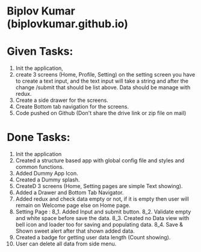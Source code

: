 # Biplov Kumar (biplovkumar.github.io)

# Given Tasks: 

1. Init the application, 
2. create 3 screens (Home, Profile, Setting) on the setting screen you have to create a text input, and the text input will take a string and after the change /submit that should be list above. Data should be manage with redux.
3. Create a side drawer for the screens.
4. Create Bottom tab navigation for the screens.
5. Code pushed on Github (Don't share the drive link or zip file on mail)


# Done Tasks:

1. Init the application
2. Created a structure based app with global config file and styles and common functions.
3. Added Dummy App Icon.
4. Created a Dummy splash. 
5. CreateD 3 screens (Home, Setting pages are simple Text showing).
6. Added a Drawer and Bottom Tab Navigator.
7. Added redux and check data empty or not, if it is empty then user will remain on Welcome page else on Home page.
8. Setting Page :
8_1. Added Input and submit button.
8_2. Validate empty and white space before save the data.
8_3. Created no Data view with bell icon and loader too for saving and populating data.
8_4. Save & Shown sweet alert after that shown added data.
9. Created a badge for getting user data length (Count showing).
10. User can delete all data from side menu.


